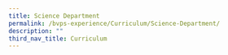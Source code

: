 ```yaml
---
title: Science Department
permalink: /bvps-experience/Curriculum/Science-Department/
description: ""
third_nav_title: Curriculum
---
```

